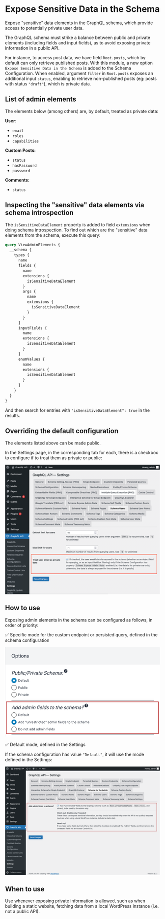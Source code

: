 # Expose Sensitive Data in the Schema

Expose "sensitive" data elements in the GraphQL schema, which provide access to potentially private user data.

The GraphQL schema must strike a balance between public and private elements (including fields and input fields), as to avoid exposing private information in a public API.

For instance, to access post data, we have field `Root.posts`, which by default can only retrieve published posts. With this module, a new option `Expose Sensitive Data in the Schema` is added to the Schema Configuration. When enabled, argument `filter` in `Root.posts` exposes an additional input `status`, enabling to retrieve non-published posts (eg: posts with status `"draft"`), which is private data.

## List of admin elements

The elements below (among others) are, by default, treated as private data:

**User:**

- `email`
- `roles`
- `capabilities`

**Custom Posts:**

- `status`
- `hasPassword`
- `password`

**Comments:**

- `status`

## Inspecting the "sensitive" data elements via schema introspection

The `isSensitiveDataElement` property is added to field `extensions` when doing schema introspection. To find out which are the "sensitive" data elements from the schema, execute this query:

```graphql
query ViewAdminElements {
  __schema {
    types {
      name
      fields {
        name
        extensions {
          isSensitiveDataElement
        }
        args {
          name
          extensions {
            isSensitiveDataElement
          }
        }
      }
      inputFields {
        name
        extensions {
          isSensitiveDataElement
        }
      }
      enumValues {
        name
        extensions {
          isSensitiveDataElement
        }
      }
    }
  }
}
```

And then search for entries with `"isSensitiveDataElement": true` in the results.

## Overriding the default configuration

The elements listed above can be made public.

In the Settings page, in the corresponding tab for each, there is a checkbox to configure if to treat them as private or public:

![Settings to treat user email as private data](../../images/settings-treat-user-email-as-private-data.png)

## How to use

Exposing admin elements in the schema can be configured as follows, in order of priority:

✅ Specific mode for the custom endpoint or persisted query, defined in the schema configuration

![Adding sensitive fields to the schema, set in the Schema configuration](../../images/schema-configuration-adding-sensitive-fields-to-schema.png "Adding sensitive fields to the schema, set in the Schema configuration")

✅ Default mode, defined in the Settings

If the schema configuration has value `"Default"`, it will use the mode defined in the Settings:

![Expose Sensitive Data in the Schema, in the Settings](../../images/settings-admin-schema.png "Expose Sensitive Data in the Schema, in the Settings")

## When to use

Use whenever exposing private information is allowed, such as when building a static website, fetching data from a local WordPress instance (i.e. not a public API).
